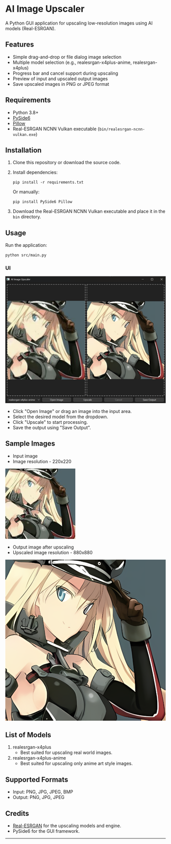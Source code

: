# AI Image Upscaler

A Python GUI application for upscaling low-resolution images using AI models (Real-ESRGAN).

## Features

- Simple drag-and-drop or file dialog image selection
- Multiple model selection (e.g., realesrgan-x4plus-anime, realesrgan-x4plus)
- Progress bar and cancel support during upscaling
- Preview of input and upscaled output images
- Save upscaled images in PNG or JPEG format

## Requirements

- Python 3.8+
- [PySide6](https://pypi.org/project/PySide6/)
- [Pillow](https://pypi.org/project/Pillow/)
- Real-ESRGAN NCNN Vulkan executable (`bin/realesrgan-ncnn-vulkan.exe`)

## Installation

1. Clone this repository or download the source code.
2. Install dependencies:

   ```
   pip install -r requirements.txt
   ```

   Or manually:

   ```
   pip install PySide6 Pillow
   ```

3. Download the Real-ESRGAN NCNN Vulkan executable and place it in the `bin` directory.

## Usage

Run the application:

```
python src/main.py
```

### UI
![ui_image](temp/UI_image.png)

- Click "Open Image" or drag an image into the input area.
- Select the desired model from the dropdown.
- Click "Upscale" to start processing.
- Save the output using "Save Output".

## Sample Images
- Input image
- Image resolution - 220x220

![input](temp/input.jpg)

- Output image after upscaling
- Upscaled image resolution - 880x880

![output](temp/upscaled_62d21c3f57d848f19ab45cb8ec938a7d.png)

## List of Models
1) realesrgan-x4plus
   - Best suited for upscaling real world images.
2) realesrgan-x4plus-anime
   - Best suited for upscaling only anime art style images.

## Supported Formats

- Input: PNG, JPG, JPEG, BMP
- Output: PNG, JPG, JPEG

## Credits

- [Real-ESRGAN](https://github.com/xinntao/Real-ESRGAN) for the upscaling models and engine.
- PySide6 for the GUI framework.

---
